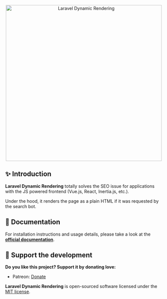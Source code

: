 <p align="center">
  <img src="https://coderello.com/images/packages/laravel-dynamic-rendering.svg" width="500" alt="Laravel Dynamic Rendering" />
</p>

## ✨ Introduction

**Laravel Dynamic Rendering** totally solves the SEO issue for applications with the JS powered frontend (Vue.js, React, Inertia.js, etc.).

Under the hood, it renders the page as a plain HTML if it was requested by the search bot.

## 📖 Documentation

For installation instructions and usage details, please take a look at the **[official documentation](https://coderello.com/docs/laravel-dynamic-rendering)**.

## 💖 Support the development

**Do you like this project? Support it by donating love:**

- Patreon: [Donate](https://patreon.com/coderello)

**Laravel Dynamic Rendering** is open-sourced software licensed under the [MIT license](LICENSE.md).
